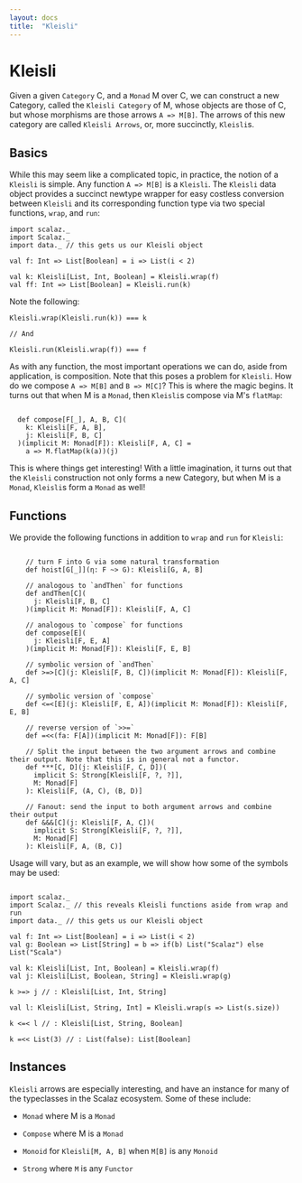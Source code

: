 ```yaml
---
layout: docs
title:  "Kleisli"
---
```


# Kleisli

Given a given `Category` C, and a `Monad` M over C, we can construct a new Category, called the `Kleisli Category` of M, whose objects are those of C, but whose morphisms are those arrows `A => M[B]`. The arrows of this new category are called `Kleisli Arrows`, or, more succinctly, `Kleisli`s.


## Basics

While this may seem like a complicated topic, in practice, the notion of a `Kleisli` is simple. Any function `A => M[B]` is a `Kleisli`. The `Kleisli` data object provides a succinct newtype wrapper for easy costless conversion between `Kleisli` and its corresponding function type via two special functions, `wrap`, and `run`:

```tut:silent
import scalaz._
import Scalaz._
import data._ // this gets us our Kleisli object

val f: Int => List[Boolean] = i => List(i < 2)

val k: Kleisli[List, Int, Boolean] = Kleisli.wrap(f)
val ff: Int => List[Boolean] = Kleisli.run(k)

```

Note the following:

```
Kleisli.wrap(Kleisli.run(k)) === k

// And

Kleisli.run(Kleisli.wrap(f)) === f
```

As with any function, the most important operations we can do, aside from application, is composition. Note that this poses a problem for `Kleisli`. How do we compose `A => M[B]` and `B => M[C]`? This is where the magic begins. It turns out that when M is a `Monad`, then `Kleisli`s compose via M's `flatMap`:

```

  def compose[F[_], A, B, C](
    k: Kleisli[F, A, B],
    j: Kleisli[F, B, C]
  )(implicit M: Monad[F]): Kleisli[F, A, C] =
    a => M.flatMap(k(a))(j)
```

This is where things get interesting! With a little imagination, it turns out that the `Kleisli` construction not only forms a new Category, but when M is a `Monad`, `Kleisli`s form a `Monad` as well!

## Functions

We provide the following functions in addition to `wrap` and `run` for `Kleisli`:

```

    // turn F into G via some natural transformation
    def hoist[G[_]](η: F ~> G): Kleisli[G, A, B]

    // analogous to `andThen` for functions
    def andThen[C](
      j: Kleisli[F, B, C]
    )(implicit M: Monad[F]): Kleisli[F, A, C]

    // analogous to `compose` for functions
    def compose[E](
      j: Kleisli[F, E, A]
    )(implicit M: Monad[F]): Kleisli[F, E, B]

    // symbolic version of `andThen`
    def >=>[C](j: Kleisli[F, B, C])(implicit M: Monad[F]): Kleisli[F, A, C]

    // symbolic version of `compose`
    def <=<[E](j: Kleisli[F, E, A])(implicit M: Monad[F]): Kleisli[F, E, B]

    // reverse version of `>>=`
    def =<<(fa: F[A])(implicit M: Monad[F]): F[B]

    // Split the input between the two argument arrows and combine their output. Note that this is in general not a functor.
    def ***[C, D](j: Kleisli[F, C, D])(
      implicit S: Strong[Kleisli[F, ?, ?]],
      M: Monad[F]
    ): Kleisli[F, (A, C), (B, D)]

    // Fanout: send the input to both argument arrows and combine their output
    def &&&[C](j: Kleisli[F, A, C])(
      implicit S: Strong[Kleisli[F, ?, ?]],
      M: Monad[F]
    ): Kleisli[F, A, (B, C)]

```

Usage will vary, but as an example, we will show how some of the symbols may be used:

```tut:silent

import scalaz._
import Scalaz._ // this reveals Kleisli functions aside from wrap and run
import data._ // this gets us our Kleisli object

val f: Int => List[Boolean] = i => List(i < 2)
val g: Boolean => List[String] = b => if(b) List("Scalaz") else List("Scala")

val k: Kleisli[List, Int, Boolean] = Kleisli.wrap(f)
val j: Kleisli[List, Boolean, String] = Kleisli.wrap(g)

k >=> j // : Kleisli[List, Int, String]

val l: Kleisli[List, String, Int] = Kleisli.wrap(s => List(s.size))

k <=< l // : Kleisli[List, String, Boolean]

k =<< List(3) // : List(false): List[Boolean]

```
## Instances

`Kleisli` arrows are especially interesting, and have an instance for many of the typeclasses in the Scalaz ecosystem. Some of these include:


- `Monad` where M is a `Monad`

- `Compose` where M is a `Monad`

- `Monoid` for `Kleisli[M, A, B]` when `M[B]` is any `Monoid`

- `Strong` where `M` is any `Functor`

